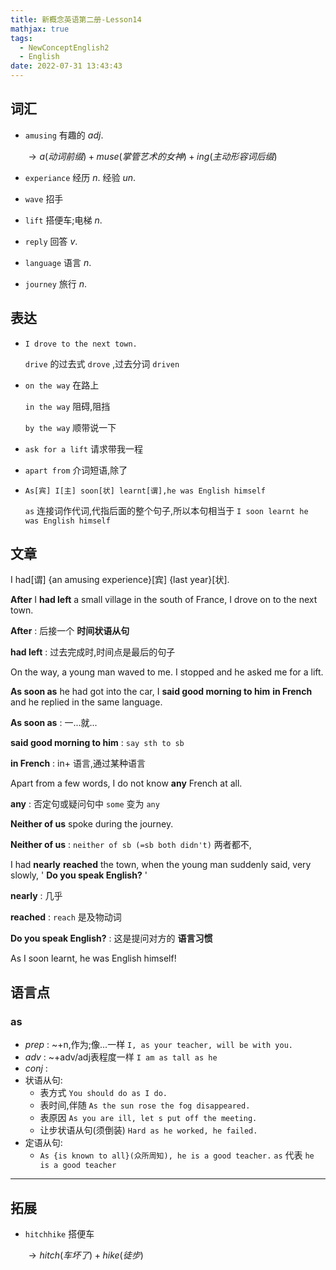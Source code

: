 ```yaml
---
title: 新概念英语第二册-Lesson14
mathjax: true
tags:
  - NewConceptEnglish2
  - English
date: 2022-07-31 13:43:43
---
```


## 词汇

-  `amusing` 有趣的 $adj.$ 

   $\to a(动词前缀) + muse(掌管艺术的女神) + ing(主动形容词后缀)$ 

-  `experiance` 经历 $n.$ 经验 $un.$ 

-  `wave` 招手

-  `lift` 搭便车;电梯 $n.$ 

-  `reply` 回答 $v.$ 

-  `language` 语言 $n.$ 

-  `journey` 旅行 $n.$  

## 表达

-  `I drove to the next town.` 

   `drive` 的过去式 `drove` ,过去分词 `driven` 

-  `on the way` 在路上

   `in the way` 阻碍,阻挡

   `by the way` 顺带说一下

-  `ask for a lift` 请求带我一程

-  `apart from` 介词短语,除了

-  `As[宾] I[主] soon[状] learnt[谓],he was English himself` 

   `as` 连接词作代词,代指后面的整个句子,所以本句相当于 `I soon learnt he was English himself`

## 文章

I had[谓] {an amusing experience}[宾] {last year}[状]. 

 **After** I **had left** a small village in the south of France, I drove on to the next town. 

 **After** : 后接一个 **时间状语从句** 

 **had left** : 过去完成时,时间点是最后的句子

On the way, a young man waved to me. I stopped and he asked me for a lift. 

 **As soon as** he had got into the car, I **said good morning to him** **in French** and he replied in the same language. 

 **As soon as** : 一...就...

 **said good morning to him** :  `say sth to sb` 

 **in French** : in+ 语言,通过某种语言

Apart from a few words, I do not know **any** French at all. 

 **any** : 否定句或疑问句中 `some` 变为 `any` 

 **Neither of us**  spoke during the journey. 

 **Neither of us**  :  `neither of sb (=sb both didn't)` 两者都不,

I had **nearly** **reached** the town, when the young man suddenly said, very slowly, ' **Do you speak English?** ' 

 **nearly** : 几乎

 **reached** :  `reach` 是及物动词

 **Do you speak English?** : 这是提问对方的 **语言习惯** 

As I soon learnt, he was English himself!

## 语言点

### as

-  $prep$ : ~+n,作为;像...一样 `I, as your teacher, will be with you.` 
-  $adv$ : ~+adv/adj表程度一样 `I am as tall as he`  
-  $conj$ : 
  - 状语从句: 
    - 表方式 `You should do as I do.` 
    - 表时间,伴随 `As the sun rose the fog disappeared.` 
    - 表原因 `As you are ill, let s put off the meeting.` 
    - 让步状语从句(须倒装) `Hard as he worked, he failed.` 
  - 定语从句: 
    -  `As {is known to all}(众所周知), he is a good teacher.`  `as` 代表 `he is a good teacher` 

---

## 拓展

-  `hitchhike` 搭便车

   $\to hitch(车坏了) + hike(徒步)$ 
